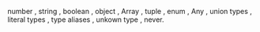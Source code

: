 number , string , boolean , object , Array , tuple , enum , Any , union types , literal types , type aliases , unkown type , never.
